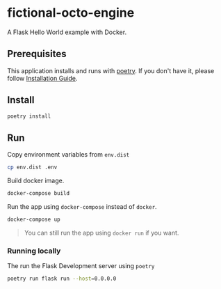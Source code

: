 # fictional-octo-engine

A Flask Hello World example with Docker.

## Prerequisites

This application installs and runs with [poetry](https://python-poetry.org/).
If you don't have it, please follow [Installation Guide](https://python-poetry.org/docs/#installation).

## Install

```bash
poetry install
```

## Run

Copy environment variables from `env.dist`

```bash
cp env.dist .env
```

Build docker image.

```bash
docker-compose build
```

Run the app using `docker-compose` instead of `docker`.

```bash
docker-compose up
```

> You can still run the app using `docker run` if you want.

### Running locally

The run the Flask Development server using `poetry`

```bash
poetry run flask run --host=0.0.0.0
```